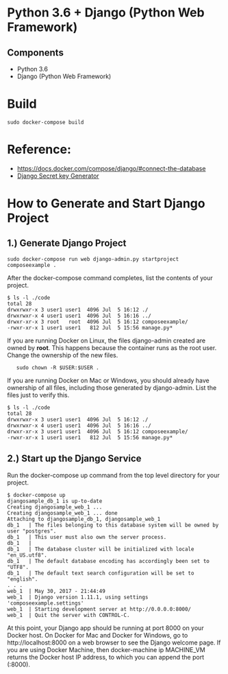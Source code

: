 # Python 3.6 + Django (Python Web Framework)

## Components
* Python 3.6
* Django (Python Web Framework)

# Build
```
sudo docker-compose build
```
# Reference:
* https://docs.docker.com/compose/django/#connect-the-database
* [Django Secret key Generator](https://www.miniwebtool.com/django-secret-key-generator/)
# How to Generate and Start Django Project
## 1.) Generate Django Project
```
sudo docker-compose run web django-admin.py startproject composeexample .
```

After the docker-compose command completes, list the contents of your project.
```
$ ls -l ./code
total 28
drwxrwxr-x 3 user1 user1  4096 Jul  5 16:12 ./
drwxrwxr-x 4 user1 user1  4096 Jul  5 16:16 ../
drwxr-xr-x 3 root   root  4096 Jul  5 16:12 composeexample/
-rwxr-xr-x 1 user1 user1   812 Jul  5 15:56 manage.py*
```
If you are running Docker on Linux, the files django-admin created are owned by __root__. This happens because the container runs as the root user. Change the ownership of the new files.
```
   sudo chown -R $USER:$USER .
```
If you are running Docker on Mac or Windows, you should already have ownership of all files, including those generated by django-admin. List the files just to verify this.
```
$ ls -l ./code
total 28
drwxrwxr-x 3 user1 user1  4096 Jul  5 16:12 ./
drwxrwxr-x 4 user1 user1  4096 Jul  5 16:16 ../
drwxr-xr-x 3 user1 user1  4096 Jul  5 16:12 composeexample/
-rwxr-xr-x 1 user1 user1   812 Jul  5 15:56 manage.py*
```
## 2.) Start up the Django Service
Run the docker-compose up command from the top level directory for your project.
```
$ docker-compose up
djangosample_db_1 is up-to-date
Creating djangosample_web_1 ...
Creating djangosample_web_1 ... done
Attaching to djangosample_db_1, djangosample_web_1
db_1   | The files belonging to this database system will be owned by user "postgres".
db_1   | This user must also own the server process.
db_1   |
db_1   | The database cluster will be initialized with locale "en_US.utf8".
db_1   | The default database encoding has accordingly been set to "UTF8".
db_1   | The default text search configuration will be set to "english".
. . .
web_1  | May 30, 2017 - 21:44:49
web_1  | Django version 1.11.1, using settings 'composeexample.settings'
web_1  | Starting development server at http://0.0.0.0:8000/
web_1  | Quit the server with CONTROL-C.
```
At this point, your Django app should be running at port 8000 on your Docker host. On Docker for Mac and Docker for Windows, go to http://localhost:8000 on a web browser to see the Django welcome page. If you are using Docker Machine, then docker-machine ip MACHINE_VM returns the Docker host IP address, to which you can append the port (<Docker-Host-IP>:8000).

